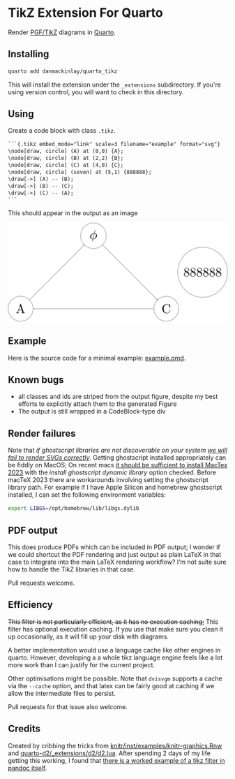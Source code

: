 # TikZ Extension For Quarto

Render [PGF/TikZ](https://en.wikipedia.org/wiki/PGF/TikZ) diagrams in [Quarto](https://quarto.org/).

## Installing

```bash
quarto add danmackinlay/quarto_tikz
```

This will install the extension under the `_extensions` subdirectory.
If you're using version control, you will want to check in this directory.

## Using

Create a code block with class `.tikz`.

````qmd
```{.tikz embed_mode="link" scale=3 filename="example" format="svg"}
\node[draw, circle] (A) at (0,0) {A};
\node[draw, circle] (B) at (2,2) {B};
\node[draw, circle] (C) at (4,0) {C};
\node[draw, circle] (seven) at (5,1) {888888};
\draw[->] (A) -- (B);
\draw[->] (B) -- (C);
\draw[->] (C) -- (A);
```
````
This should appear in the output as an image

![](./images/example-1.svg)

## Example

Here is the source code for a minimal example: [example.qmd](example.qmd).

## Known bugs

- all classes and ids are striped from the output figure, despite my best efforts to explicitly attach them to the generated Figure
- The output is still wrapped in a CodeBlock-type div

## Render failures

Note that _if ghostscript libraries are not discoverable on your system [we will fail to render SVGs correctly](https://dvisvgm.de/FAQ/)_.
Getting ghostscript installed appropriately can be fiddly on MacOS;
On recent macs [it should be sufficient to install MacTex 2023](https://tex.stackexchange.com/a/663229) with the _install ghostscript dynamic library_ option checked.
Before macTeX 2023 there are workarounds involving setting the ghostscript library path.
For example if I have Apple Silicon and homebrew ghostscript installed, I can set the following environment variables:

```bash
export LIBGS=/opt/homebrew/lib/libgs.dylib
```


## PDF output

This does produce PDFs which can be included in PDF output; I wonder if we could shortcut the PDF rendering and just output as plain LaTeX in that case to integrate into the main LaTeX rendering workflow?
I’m not suite sure how to handle the TikZ libraries in that case.

Pull requests welcome.

## Efficiency

~~This filter is not particularly efficient, as it has no execution caching;~~
This filter has optional execution caching.
If you use that make sure you clean it up occasionally, as it will fill up your disk with diagrams.

A better implementation would use a language cache like other engines in quarto.
However, developing a a whole tikz language engine feels like a lot more work than I can justify for the current project.

Other optimisations might be possible.
Note that `dvisvgm` supports a cache via the `--cache` option, and that latex can be fairly good at caching if we allow the intermediate files to persist.

Pull requests for that issue also welcome.

## Credits

Created by cribbing the tricks from [knitr/inst/examples/knitr-graphics.Rnw ](https://github.com/yihui/knitr/blob/master/R/engine.R#L348) and [quarto-d2/\_extensions/d2/d2.lua](https://github.com/data-intuitive/quarto-d2/blob/main/_extensions/d2/d2.lua).
After spending 2 days of my life getting this working, I found that [there is a worked example of a tikz filter in pandoc itself](https://pandoc.org/lua-filters.html#building-images-with-tikz).
